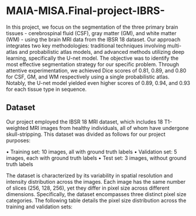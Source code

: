 # MAIA-MISA.Final-project-IBRS-


In this project, we focus on the segmentation of the three primary brain tissues - cerebrospinal fluid (CSF), gray matter (GM), and white matter (WM) - using the brain MRI data from the IBSR 18 dataset. Our approach integrates two key methodologies: traditional techniques involving multi-atlas and probabilistic atlas models, and advanced methods utilizing deep learning, specifically the U-net model. The objective was to identify the most effective segmentation strategy for our specific problem. Through attentive experimentation, we achieved Dice scores of 0.81, 0.89, and 0.80 for CSF, GM, and WM respectively using a single probabilistic atlas. Notably, the U-net model yielded even higher scores of 0.89, 0.94, and 0.93 for each tissue type in sequence.



## Dataset
Our project employed the IBSR 18 MRI dataset, which includes 18 T1-weighted MRI images from healthy individuals, all of whom have undergone skull-stripping. This dataset was divided as follows for our project purposes:

• Training set: 10 images, all with ground truth labels
• Validation set: 5 images, each with ground truth labels 
• Test set: 3 images, without ground truth labels

The dataset is characterized by its variability in spatial resolution and intensity distribution across the images. Each image has the same number of slices (256, 128, 256), yet they differ in pixel size across different dimensions. Specifically, the dataset encompasses three distinct pixel size categories. The following table details the pixel size distribution across the training and validation sets:
